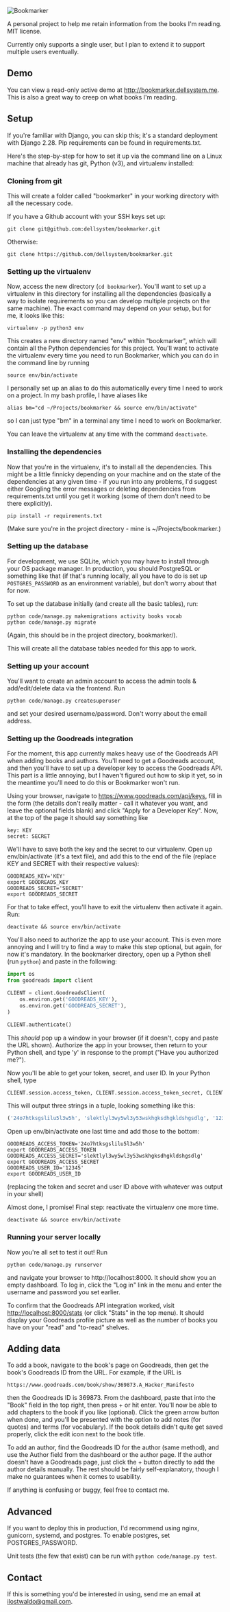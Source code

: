 ![Bookmarker](https://raw.githubusercontent.com/dellsystem/bookmarker/master/code/static/bookmarker.png)

A personal project to help me retain information from the books I'm reading.
MIT license.

Currently only supports a single user, but I plan to extend it to support
multiple users eventually.

## Demo

You can view a read-only active demo at <http://bookmarker.dellsystem.me>. This
is also a great way to creep on what books I'm reading.

## Setup

If you're familiar with Django, you can skip this; it's a standard deployment
with Django 2.28. Pip requirements can be found in requirements.txt.

Here's the step-by-step for how to set it up via the command line on a Linux
machine that already has git, Python (v3), and virtualenv installed:

### Cloning from git

This will create a folder called "bookmarker" in your working directory with
all the necessary code.

If you have a Github account with your SSH keys set up:
```
git clone git@github.com:dellsystem/bookmarker.git
```
Otherwise:
```
git clone https://github.com/dellsystem/bookmarker.git
```

### Setting up the virtualenv

Now, access the new directory (`cd bookmarker`). You'll want to set up a
virtualenv in this directory for installing all the dependencies (basically a
way to isolate requirements so you can develop multiple projects on the same
machine). The exact command may depend on your setup, but for me, it looks like
this:

```
virtualenv -p python3 env
```

This creates a new directory named "env" within "bookmarker", which will
contain all the Python dependencies for this project. You'll want to activate
the virtualenv every time you need to run Bookmarker, which you can do in the
command line by running

```
source env/bin/activate
```

I personally set up an alias to do this automatically every time I need to
work on a project. In my bash profile, I have aliases like

```
alias bm="cd ~/Projects/bookmarker && source env/bin/activate"
```

so I can just type "bm" in a terminal any time I need to work on Bookmarker.

You can leave the virtualenv at any time with the command `deactivate`.

### Installing the dependencies

Now that you're in the virtualenv, it's to install all the dependencies. This
might be a little finnicky depending on your machine and on the state of the
dependencies at any given time - if you run into any problems, I'd suggest
either Googling the error messages or deleting dependencies from
requirements.txt until you get it working (some of them don't need to be there
explicitly).

```
pip install -r requirements.txt
```

(Make sure you're in the project directory - mine is ~/Projects/bookmarker.)

### Setting up the database

For development, we use SQLite, which you may have to install through your OS
package manager. In production, you should PostgreSQL or something like that
(if that's running locally, all you have to do is set up `POSTGRES_PASSWORD` as
an environment variable), but don't worry about that for now.

To set up the database initially (and create all the basic tables), run:

```
python code/manage.py makemigrations activity books vocab
python code/manage.py migrate
```

(Again, this should be in the project directory, bookmarker/).

This will create all the database tables needed for this app to work.

### Setting up your account

You'll want to create an admin account to access the admin tools &
add/edit/delete data via the frontend. Run

```
python code/manage.py createsuperuser
```

and set your desired username/password. Don't worry about the email address.

### Setting up the Goodreads integration

For the moment, this app currently makes heavy use of the Goodreads API when
adding books and authors. You'll need to get a Goodreads account, and then
you'll have to set up a developer key to access the Goodreads API. This part
is a little annoying, but I haven't figured out how to skip it yet, so in the
meantime you'll need to do this or Bookmarker won't run.

Using your browser, navigate to <https://www.goodreads.com/api/keys>, fill in
the form (the details don't really matter - call it whatever you want, and
leave the optional fields blank) and click "Apply for a Developer Key". Now,
at the top of the page it should say something like

```
key: KEY
secret: SECRET
```

We'll have to save both the key and the secret to our virtualenv. Open up
env/bin/activate (it's a text file), and add this to the end of the file (replace
KEY and SECRET with their respective values):

```
GOODREADS_KEY='KEY'
export GOODREADS_KEY
GOODREADS_SECRET='SECRET'
export GOODREADS_SECRET
```

For that to take effect, you'll have to exit the virtualenv then activate it
again. Run:

```
deactivate && source env/bin/activate
```

You'll also need to authorize the app to use your account. This is even more
annoying and I will try to find a way to make this step optional, but again,
for now it's mandatory. In the bookmarker directory, open up a Python shell
(run `python`) and paste in the following:

```python
import os
from goodreads import client

CLIENT = client.GoodreadsClient(
    os.environ.get('GOODREADS_KEY'),
    os.environ.get('GOODREADS_SECRET'),
)

CLIENT.authenticate()

```

This _should_ pop up a window in your browser (if it doesn't, copy and paste
the URL shown). Authorize the app in your browser, then return to your Python
shell, and type 'y' in response to the prompt ("Have you authorized me?").

Now you'll be able to get your token, secret, and user ID. In
your Python shell, type

```python
CLIENT.session.access_token, CLIENT.session.access_token_secret, CLIENT.auth_user().id
```

This will output three strings in a tuple, looking something like this:

```python
('24o7htksgslilu5l3w5h', 'slektlyl3wy5wl3y53wskhgksdhgkldshgsdlg', '12345')
```

Open up env/bin/activate one last time and add those to the bottom:

```
GOODREADS_ACCESS_TOKEN='24o7htksgslilu5l3w5h'
export GOODREADS_ACCESS_TOKEN
GOODREADS_ACCESS_SECRET='slektlyl3wy5wl3y53wskhgksdhgkldshgsdlg'
export GOODREADS_ACCESS_SECRET
GOODREADS_USER_ID='12345'
export GOODREADS_USER_ID
```

(replacing the token and secret and user ID above with whatever was output in
your shell)

Almost done, I promise! Final step: reactivate the virtualenv one more time.

```
deactivate && source env/bin/activate
```

### Running your server locally

Now you're all set to test it out! Run

```
python code/manage.py runserver
```

and navigate your browser to http://localhost:8000. It should show you an empty
dashboard. To log in, click the "Log in" link in the menu and enter the
username and password you set earlier.

To confirm that the Goodreads API integration worked, visit
<http://localhost:8000/stats> (or click "Stats" in the top menu). It should
display your Goodreads profile picture as well as the number of books you have
on your "read" and "to-read" shelves.

## Adding data

To add a book, navigate to the book's page on Goodreads, then get the book's
Goodreads ID from the URL. For example, if the URL is

```
https://www.goodreads.com/book/show/369873.A_Hacker_Manifesto
```

then the Goodreads ID is 369873. From the dashboard, paste that into the "Book"
field in the top right, then press + or hit enter. You'll now be able to add
chapters to the book if you like (optional). Click the green arrow button when
done, and you'll be presented with the option to add notes (for quotes) and
terms (for vocabulary). If the book details didn't quite get saved properly,
click the edit icon next to the book title.

To add an author, find the Goodreads ID for the author (same method), and use
the Author field from the dashboard or the author page. If the author doesn't
have a Goodreads page, just click the + button directly to add the author
details manually. The rest should be fairly self-explanatory, though I make no
guarantees when it comes to usability.

If anything is confusing or buggy, feel free to contact me.

## Advanced

If you want to deploy this in production, I'd recommend using nginx, gunicorn,
systemd, and postgres. To enable postgres, set POSTGRES_PASSWORD.

Unit tests (the few that exist) can be run with `python code/manage.py test`.

## Contact

If this is something you'd be interested in using, send me an email at
ilostwaldo@gmail.com.
